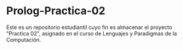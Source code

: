 # Prolog-Practica-02
Este es un repositorio estudiantil cuyo fin es almacenar el proyecto "Practica 02", asignado en el curso de Lenguajes y Paradigmas de la Computación.
